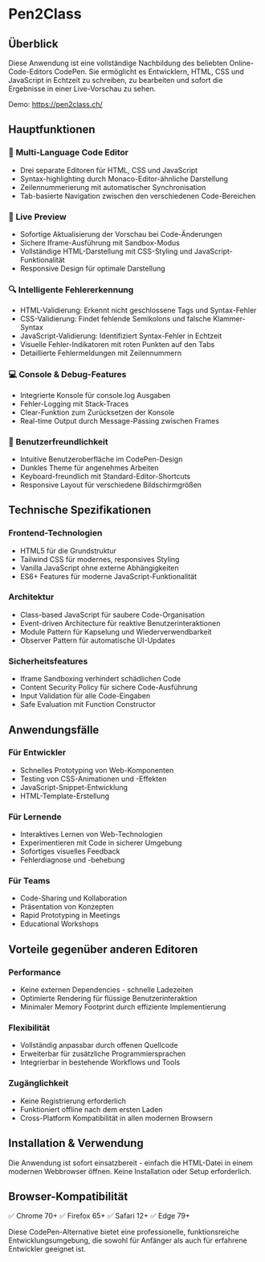# Pen2Class

## Überblick

Diese Anwendung ist eine vollständige Nachbildung des beliebten Online-Code-Editors CodePen. Sie ermöglicht es Entwicklern, HTML, CSS und JavaScript in Echtzeit zu schreiben, zu bearbeiten und sofort die Ergebnisse in einer Live-Vorschau zu sehen.

Demo: https://pen2class.ch/

## Hauptfunktionen

### 🎨 Multi-Language Code Editor
- Drei separate Editoren für HTML, CSS und JavaScript
- Syntax-highlighting durch Monaco-Editor-ähnliche Darstellung
- Zeilennummerierung mit automatischer Synchronisation
- Tab-basierte Navigation zwischen den verschiedenen Code-Bereichen

### 📱 Live Preview
- Sofortige Aktualisierung der Vorschau bei Code-Änderungen
- Sichere Iframe-Ausführung mit Sandbox-Modus
- Vollständige HTML-Darstellung mit CSS-Styling und JavaScript-Funktionalität
- Responsive Design für optimale Darstellung

### 🔍 Intelligente Fehlererkennung
- HTML-Validierung: Erkennt nicht geschlossene Tags und Syntax-Fehler
- CSS-Validierung: Findet fehlende Semikolons und falsche Klammer-Syntax
- JavaScript-Validierung: Identifiziert Syntax-Fehler in Echtzeit
- Visuelle Fehler-Indikatoren mit roten Punkten auf den Tabs
- Detaillierte Fehlermeldungen mit Zeilennummern

### 💻 Console & Debug-Features
- Integrierte Konsole für console.log Ausgaben
- Fehler-Logging mit Stack-Traces
- Clear-Funktion zum Zurücksetzen der Konsole
- Real-time Output durch Message-Passing zwischen Frames

### 🎯 Benutzerfreundlichkeit
- Intuitive Benutzeroberfläche im CodePen-Design
- Dunkles Theme für angenehmes Arbeiten
- Keyboard-freundlich mit Standard-Editor-Shortcuts
- Responsive Layout für verschiedene Bildschirmgrößen

## Technische Spezifikationen

### Frontend-Technologien
- HTML5 für die Grundstruktur
- Tailwind CSS für modernes, responsives Styling
- Vanilla JavaScript ohne externe Abhängigkeiten
- ES6+ Features für moderne JavaScript-Funktionalität

### Architektur
- Class-based JavaScript für saubere Code-Organisation
- Event-driven Architecture für reaktive Benutzerinteraktionen
- Module Pattern für Kapselung und Wiederverwendbarkeit
- Observer Pattern für automatische UI-Updates

### Sicherheitsfeatures
- Iframe Sandboxing verhindert schädlichen Code
- Content Security Policy für sichere Code-Ausführung
- Input Validation für alle Code-Eingaben
- Safe Evaluation mit Function Constructor

## Anwendungsfälle

### Für Entwickler
- Schnelles Prototyping von Web-Komponenten
- Testing von CSS-Animationen und -Effekten
- JavaScript-Snippet-Entwicklung
- HTML-Template-Erstellung

### Für Lernende
- Interaktives Lernen von Web-Technologien
- Experimentieren mit Code in sicherer Umgebung
- Sofortiges visuelles Feedback
- Fehlerdiagnose und -behebung

### Für Teams
- Code-Sharing und Kollaboration
- Präsentation von Konzepten
- Rapid Prototyping in Meetings
- Educational Workshops

## Vorteile gegenüber anderen Editoren

### Performance
- Keine externen Dependencies - schnelle Ladezeiten
- Optimierte Rendering für flüssige Benutzerinteraktion
- Minimaler Memory Footprint durch effiziente Implementierung

### Flexibilität
- Vollständig anpassbar durch offenen Quellcode
- Erweiterbar für zusätzliche Programmiersprachen
- Integrierbar in bestehende Workflows und Tools

### Zugänglichkeit
- Keine Registrierung erforderlich
- Funktioniert offline nach dem ersten Laden
- Cross-Platform Kompatibilität in allen modernen Browsern

## Installation & Verwendung

Die Anwendung ist sofort einsatzbereit - einfach die HTML-Datei in einem modernen Webbrowser öffnen. Keine Installation oder Setup erforderlich.

## Browser-Kompatibilität

✅ Chrome 70+
✅ Firefox 65+
✅ Safari 12+
✅ Edge 79+

Diese CodePen-Alternative bietet eine professionelle, funktionsreiche Entwicklungsumgebung, die sowohl für Anfänger als auch für erfahrene Entwickler geeignet ist.
